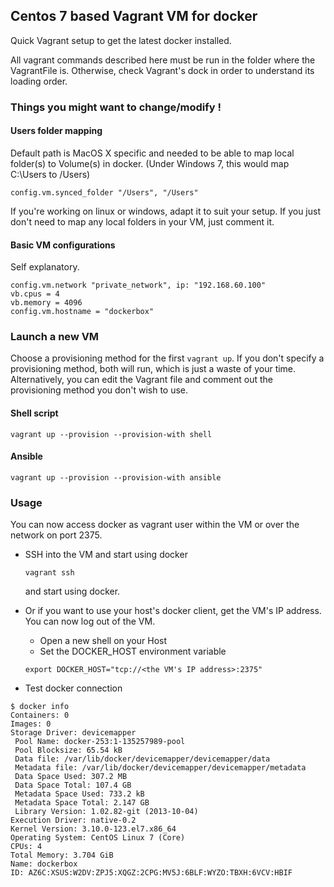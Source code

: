 ## Centos 7 based Vagrant VM for docker

Quick Vagrant setup to get the latest docker installed.

All vagrant commands described here must be run in the folder where the VagrantFile is. Otherwise, check Vagrant's dock in order to understand its loading order.

### Things you might want to change/modify !

#### Users folder mapping

Default path is MacOS X specific and needed to be able to map local folder(s) to Volume(s) in docker. (Under Windows 7, this would map C:\Users to /Users)

```
config.vm.synced_folder "/Users", "/Users"
```

If you're working on linux or windows, adapt it to suit your setup.
If you just don't need to map any local folders in your VM, just comment it. 

#### Basic VM configurations

Self explanatory.

```
config.vm.network "private_network", ip: "192.168.60.100"
vb.cpus = 4
vb.memory = 4096
config.vm.hostname = "dockerbox"
```

### Launch a new VM

Choose a provisioning method for the first `vagrant up`.
If you don't specify a provisioning method, both will run, which is just a waste of your time. Alternatively, you can edit the Vagrant file and comment out the provisioning method you don't wish to use.

#### Shell script

```
vagrant up --provision --provision-with shell
```

#### Ansible

```
vagrant up --provision --provision-with ansible
```

### Usage

You can now access docker as vagrant user within the VM or over the network on port 2375.

- SSH into the VM and start using docker 

  ```
  vagrant ssh
  ```

  and start using docker.
- Or if you want to use your host's docker client, get the VM's IP address. You can now log out of the VM.
    - Open a new shell on your Host
    - Set the DOCKER_HOST environment variable

    ```
    export DOCKER_HOST="tcp://<the VM's IP address>:2375"
    ```

- Test docker connection

```
$ docker info
Containers: 0
Images: 0
Storage Driver: devicemapper
 Pool Name: docker-253:1-135257989-pool
 Pool Blocksize: 65.54 kB
 Data file: /var/lib/docker/devicemapper/devicemapper/data
 Metadata file: /var/lib/docker/devicemapper/devicemapper/metadata
 Data Space Used: 307.2 MB
 Data Space Total: 107.4 GB
 Metadata Space Used: 733.2 kB
 Metadata Space Total: 2.147 GB
 Library Version: 1.02.82-git (2013-10-04)
Execution Driver: native-0.2
Kernel Version: 3.10.0-123.el7.x86_64
Operating System: CentOS Linux 7 (Core)
CPUs: 4
Total Memory: 3.704 GiB
Name: dockerbox
ID: AZ6C:XSUS:W2DV:ZPJ5:XQGZ:2CPG:MV5J:6BLF:WYZO:TBXH:6VCV:HBIF
```
